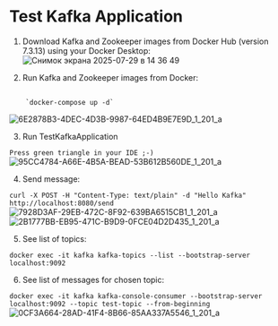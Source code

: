 # Test Kafka Application

1. Download Kafka and Zookeeper images from Docker Hub (version 7.3.13) using your Docker Desktop:
![Снимок экрана 2025-07-29 в 14 36 49](https://github.com/user-attachments/assets/47b0648b-c684-4af1-96c2-94708e03f0ad)

2. Run Kafka and Zookeeper images from Docker:

##
        `docker-compose up -d`
![6E2878B3-4DEC-4D3B-9987-64ED4B9E7E9D_1_201_a](https://github.com/user-attachments/assets/2c3786c3-6d56-44d3-8f7f-0991c4806f92)

3. Run TestKafkaApplication

`Press green triangle in your IDE ;-)`
![95CC4784-A66E-4B5A-BEAD-53B612B560DE_1_201_a](https://github.com/user-attachments/assets/251fc375-4c0c-4c60-b53a-b38623c03162)

4. Send message:

`curl -X POST -H "Content-Type: text/plain" -d "Hello Kafka" http://localhost:8080/send`
![7928D3AF-29EB-472C-8F92-639BA6515CB1_1_201_a](https://github.com/user-attachments/assets/5e552464-94fc-4108-bf8d-c814b66a6ccc)
![2B1777BB-EB95-471C-B9D9-0FCE04D2D435_1_201_a](https://github.com/user-attachments/assets/f8d6b9b2-3a56-480b-8684-0284a4520ec9)

5. See list of topics:

`docker exec -it kafka kafka-topics --list --bootstrap-server localhost:9092`

6. See list of messages for chosen topic:

`docker exec -it kafka kafka-console-consumer --bootstrap-server localhost:9092 --topic test-topic --from-beginning`
![0CF3A664-28AD-41F4-8B66-85AA337A5546_1_201_a](https://github.com/user-attachments/assets/6f635a7d-dfbc-4d34-bfec-cfc3ba33474c)
